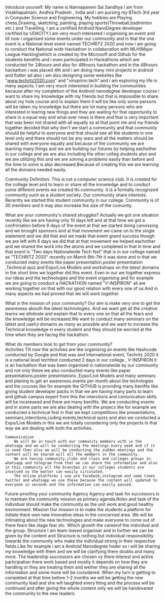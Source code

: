 Introduce yourself:
	My name is Nannapaneni Sai Sandhya
	I am from Visakhapatnam, Andhra Pradesh , India and i am pursing my BTech 3rd year in Computer Science and Engineering.
My hobbies are Playing chess,Drawing, sketching, painting, playing sports(Throwball,badminton etc.) and Travelling.
 	I am a certified Android NanoDegree developer certified by UDACITY.I am very much interested i organising an event and till now i organised some events under our community and in that the one event is a National level event named TECHRITZ 2020 and now i am going to conduct the National wide Hackathon in collaboration with MLH(Major League Hacking)which is created by the Microsoft and Github for the students benefits and i even participated in Hackathons which are conducted for 24hours and also for 48hours hackathon and in the 48hours hackathon i was placed 4th and i am doing many mini projects in android and flutter ad also i am also designing some websites like "www.techritz2020.com" and "vinspiron.tech".and i am exploring my life in many aspects.
 	I am very much interested in building the communities because after my completion of the Android nanodegree developer course i want to share my knowledge with my friends but that is impossible to share about my hole course and to explain them it will be like only some persons will be taken my knowledge but there are lot many persons who are interested in learing new things and they are waiting for that opportunity to share in a equal way and what ever news is there and that is very important that was been not shared with all equally so at that point me and my friends together decided that why don't we start a community and that community should be helpful to everyone and that should see all the students in one level only and there should not be any wars and all the matters should be shared with everyone equally and because of the community we are learning many things and we are building our futures by helping eachother in our college and we are also including the other colleg students also and we are utilizing this and we are solving a problems easily than before and the time to solve is also decreased.Because of creating this we are learning all the domains needed easily.


Community Definition:
This is not a computer science club. It is created for the college level and to learn or share all the knowledge and to conduct some different events we created thi community.
It is a formally recognized community such as a student society.
Our community share interests.
Recently we started this student community in our college.
Community is of 30 members and it may also increase the size of the comunity.


What are your community's shared struggles?
	Actually we got one situation recently like we are having only 10 days left and at that time we got a confrimation before 6 days of the event at that we started doing canvissing and we brought sponsors and at that movement we came on to the single statement and we did that and we made that event grand success though we are left with 6 days we did that at that movement we helped eachother and we shared the work into the atoms and we completed in that in time and that event is "Two days Nationalwide Tech fest" that is in our college named as "TECHRITZ 2020" recently on March 6th-7th it was done and in that we conducted many events like paper presentation,poster presentation ,Technical quiz and Expo/Live Models and workshops on the latest domains in the short time we together did this event. Even in our we together express our ideas and the technologies and the event organising and for example we are going to conduct a HACKATHON named "V-INSPIRON" all are working together on that with our good relation with every one of us.And in many aspects we had proved that we will work together.


What is the mission of your community?
	Our aim is make very one to get the awareness abouth the latest technologies. And we want get all the creative learns we allobrate and explain that to every one so that all the fears and the knowledge will be increased.We want to conduct many seminars on the latest and useful domains as many as possible and we want to increase the Technical knowledge in every student and they should be worried at the time when they are facing the hackathon.


What do members look to get from your community?  	    
	Activities
		Till now the activities are like organising an events like Hashcode conducted by Google and that was and International event, Techritz 2020 it is a national level techfest conducted 2 days in our college , V-INSPIRON it is an hackathon that was been organised in nationalwide by our community and not only these we also conducted many events like paper presentations,poster presentations ,Expo/Live Models and many seminars and planing to get an awareness events per month about the technlogies and the courses like for example the GITHUB is providing many benifits like giving student developer packs in that we are having many parts to learn and github campus expert from this the interctions and comunication skills will be incereased and there are many benifits.
		We are conducting events and in some parts we are also dealing with the projecs like for example we conducted a technical fest in that we kept competitions like presentations, seminars,interctions,coding events,technical quizs and also we conducted a Expo/Live Models in this we are totally considering only the projects in that way we are dealing with both the activities.
		
		
	Communication
		We will be in touch with our community members with in the whatsapp and we will be conducting the meetings every week and if it is need then also we will be conducting the sudden meetings and the content will be shared will all the members in the community.
		We are having community,clubs and class and colleges groups in whatsapp and telegram from that we can share the information and also in this community all the branches in our colleges students are involved so the matter can easily circulated.
		The online platforms i use are facebook,instagram and some times twitter and whatsapp we use these because the content will updated to everyone in seconds and the information can easily passed.
 
	

Future-proofing your community
	Agency
		Agency and task for successors is to maintain the community mission as primary agenda.Roles and task of the individual should make the community as the unit work and good healthy environment.
	Mission
		Our mission is to make the students a platform for initiate there own  new innovative ideas in the concerned area. We will be intimating about the new technologies and make everyone to come out of there fears like stage fear etc. Which growth the careerof the individual and the group.
	Structure
		I am team-based organiser and in further we can be given by the content and Structure is nothing but individual responsibility towards the community who make the individual strong in their respective fields.Like for example i am a Android Nanodegree hoder so i will be sharing my knowledge with them and we will be clarifying there doubts and many more.
		The leadership successors are chosen vy there interest and active participation there work based and mostly it depends on how they are handling or they are treating them and wether they are sharing all the information and some more will be considered.
		When my turn is getting to completed at that time before 1-2 months we will be getting the new community lead and she will taughted every thing and the process will be continued and after giving the whole content only we will be handovered the community to the new leaders.